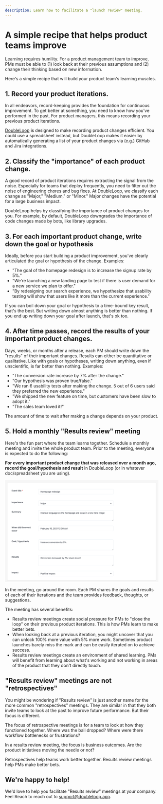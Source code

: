 ```yaml
---
description: Learn how to facilitate a "launch review" meeting.
---
```


# A simple recipe that helps product teams improve

Learning requires humility. For a product management team to improve, PMs must be able to \(1\) look back at their previous assumptions and \(2\) change their thinking based on new information.  

Here's a simple recipe that will build your product team's learning muscles.

## **1. Record your product iterations**.

In all endeavors, record-keeping provides the foundation for continuous improvement. To get better at something, you need to know how you've performed in the past. For product managers, this means recording your previous product iterations. 

[DoubleLoop](https://www.doubleloop.app/) is designed to make recording product changes efficient. You could use a spreadsheet instead, but DoubleLoop makes it easier by automatically generating a list of your product changes via \(e.g.\) GitHub and Jira integrations.

## **2. Classify the "importance" of each product change.**

A good record of product iterations requires extracting the signal from the noise. Especially for teams that deploy frequently, you need to filter out the noise of engineering chores and bug fixes. At DoubleLoop, we classify each change as "Major," "Medium," or "Minor." Major changes have the potential for a large business impact. 

DoubleLoop helps by classifying the importance of product changes for you. For example, by default, DoubleLoop downgrades the importance of code changes made by bots, like library upgrades. 

## 3. For each important product change, write down the goal or hypothesis

Ideally, before you start building a product improvement, you've clearly articulated the goal or hypothesis of the change. Examples:

* "The goal of the homepage redesign is to increase the signup rate by 5%."
* "We're launching a new landing page to test if there is user demand for a new service we plan to offer."
* "By redesigning our search experience, we hypothesize that usability testing will show that users like it more than the current experience."

If you can boil down your goal or hypothesis to a time-bound key result, that's the best. But writing down almost anything is better than nothing. If you end up writing down your goal after launch, that's ok too.

## 4. After time passes, record the results of your important product changes.

Days, weeks, or months after a release, each PM should write down the "results" of their important changes. Results can either be quantitative or qualitative. Like with goals or hypotheses, writing down anything, even if unscientific, is far better than nothing. Examples:

* "The conversion rate increase by 7% after the change."
* "Our hypothesis was proven true/false."
* "We ran 6 usability tests after making the change. 5 out of 6 users said they preferred the new experience."
* "We shipped the new feature on time, but customers have been slow to adopt it."
* "The sales team loved it!"

The amount of time to wait after making a change depends on your product.

## 5. Hold a monthly "Results review" meeting

Here's the fun part where the team learns together. Schedule a monthly meeting and invite the whole product team. Prior to the meeting, everyone is expected to do the following:

**For every important product change that was released over a month ago, record the goal/hypothesis and result** in DoubleLoop \(or in whatever doc/spreadsheet you are using\).

![Record a product iteration in DoubleLoop.](../.gitbook/assets/screen-shot-2021-02-15-at-2.02.53-pm.png)

In the meeting, go around the room. Each PM shares the goals and results of each of their iterations and the team provides feedback, thoughts, or suggestions.

The meeting has several benefits:

* Results review meetings create social pressure for PMs to "close the loop" on their previous product iterations. This is how PMs learn to make better bets.
* When looking back at a previous iteration, you might uncover that you can unlock 100% more value with 5% more work. Sometimes product launches barely miss the mark and can be easily iterated on to achieve success.
* Results review meetings create an environment of shared learning. PMs will benefit from learning about what's working and not working in areas of the product that they don't directly touch.

## "Results review" meetings are not "retrospectives"

You might be wondering if "Results review" is just another name for the more common "retrospectives" meetings. They are similar in that they both invite teams to look at the past to improve future performance. But their focus is different.

The focus of retrospective meetings is for a team to look at how they functioned together. Where was the ball dropped? Where were there workflow bottlenecks or frustrations?  

In a results review meeting, the focus is business outcomes. Are the product initiatives moving the needle or not?

Retrospectives help teams work better together. Results review meetings help PMs make better bets.

## We're happy to help!

We'd love to help you facilitate "Results review" meetings at your company. Feel Reach to reach out to support@doubleloop.app.





